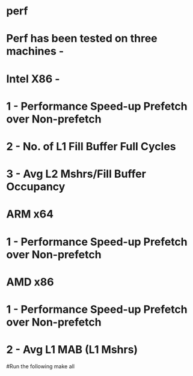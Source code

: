 # perf

# Perf has been tested on three machines -

# Intel X86 -
# 1 - Performance Speed-up Prefetch over Non-prefetch
# 2 - No. of L1 Fill Buffer Full Cycles 
# 3 - Avg L2 Mshrs/Fill Buffer Occupancy

# ARM x64
# 1 - Performance Speed-up Prefetch over Non-prefetch

# AMD x86
# 1 - Performance Speed-up Prefetch over Non-prefetch
# 2 - Avg L1 MAB (L1 Mshrs)

#Run the following
make all
